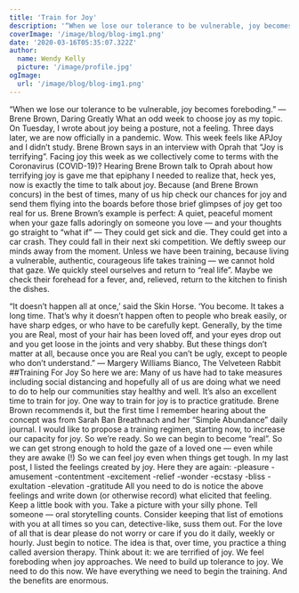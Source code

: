 ```yaml
---
title: 'Train for Joy'
description: '“When we lose our tolerance to be vulnerable, joy becomes foreboding.” ― Brene Brown, Daring Greatly'
coverImage: '/image/blog/blog-img1.png'
date: '2020-03-16T05:35:07.322Z'
author:
  name: Wendy Kelly
  picture: '/image/profile.jpg'
ogImage:
  url: '/image/blog/blog-img1.png'
---
```


“When we lose our tolerance to be vulnerable, joy becomes foreboding.” ― Brene Brown, Daring Greatly
What an odd week to choose joy as my topic.
On Tuesday, I wrote about joy being a posture, not a feeling. Three days later, we are now officially in a pandemic. Wow. This week feels like APJoy and I didn’t study.
Brene Brown says in an interview with Oprah that “Joy is terrifying”.
Facing joy this week as we collectively come to terms with the Coronavirus (COVID-19)? Hearing Brene Brown talk to Oprah about how terrifying joy is gave me that epiphany I needed to realize that, heck yes, now is exactly the time to talk about joy.
Because (and Brene Brown concurs) in the best of times, many of us hip check our chances for joy and send them flying into the boards before those brief glimpses of joy get too real for us.
Brene Brown’s example is perfect: A quiet, peaceful moment when your gaze falls adoringly on someone you love — and your thoughts go straight to “what if” — They could get sick and die. They could get into a car crash. They could fall in their next ski competition. We deftly sweep our minds away from the moment.
Unless we have been training, because living a vulnerable, authentic, courageous life takes training — we cannot hold that gaze. We quickly steel ourselves and return to “real life”. Maybe we check their forehead for a fever, and, relieved, return to the kitchen to finish the dishes.

“It doesn’t happen all at once,’ said the Skin Horse. ‘You become. It takes a long time. That’s why it doesn’t happen often to people who break easily, or have sharp edges, or who have to be carefully kept. Generally, by the time you are Real, most of your hair has been loved off, and your eyes drop out and you get loose in the joints and very shabby. But these things don’t matter at all, because once you are Real you can’t be ugly, except to people who don’t understand.” ― Margery Williams Bianco, The Velveteen Rabbit
##Training For Joy
So here we are: Many of us have had to take measures including social distancing and hopefully all of us are doing what we need to do to help our communities stay healthy and well.
It’s also an excellent time to train for joy.
One way to train for joy is to practice gratitude. Brene Brown recommends it, but the first time I remember hearing about the concept was from Sarah Ban Breathnach and her “Simple Abundance” daily journal.
I would like to propose a training regimen, starting now, to increase our capacity for joy. So we’re ready. So we can begin to become “real”. So we can get strong enough to hold the gaze of a loved one — even while they are awake (!) So we can feel joy even when things get tough.
In my last post, I listed the feelings created by joy. Here they are again:
-pleasure
-amusement
-contentment
-excitement
-relief
-wonder
-ecstasy
-bliss
-exultation
-elevation
-gratitude
All you need to do is notice the above feelings and write down (or otherwise record) what elicited that feeling. Keep a little book with you. Take a picture with your silly phone. Tell someone — oral storytelling counts.
Consider keeping that list of emotions with you at all times so you can, detective-like, suss them out.
For the love of all that is dear please do not worry or care if you do it daily, weekly or hourly. Just begin to notice. The idea is that, over time, you practice a thing called aversion therapy. Think about it: we are terrified of joy. We feel foreboding when joy approaches. We need to build up tolerance to joy.
We need to do this now. We have everything we need to begin the training. And the benefits are enormous.
